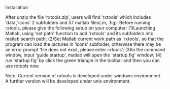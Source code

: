 Installation

After unzip the file ‘rxtools.zip’, users will find ‘rxtools’ which includes ‘data’,’icons’ 2 subfulders and 57 matlab files(.m, .fig). Before running rxtools, please give the following setup on your computer:
(1)Launching Matlab, using 'set path' function to add 'rxtools' and its subfolders into matlab search path;
(2)Set Matlab current work path as 'rxtools', so that the program can load the pictures in ‘icons’ subfolder, otherwise there may be an error prompt ‘file does not exist, please enter rxtools’;
(3)In the command window, input 'guide startup', matlab will open the 'startup.fig' window;
(4) run 'startup.fig' by click the green triangle in the toolbar
and then you can use rxtools now.

Note: Current version of rxtools is developed under windows environment. A further version will be developed under unix environment. 
